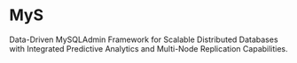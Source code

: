 # MyS
Data-Driven MySQLAdmin Framework for Scalable Distributed Databases with Integrated Predictive Analytics and Multi-Node Replication Capabilities.
